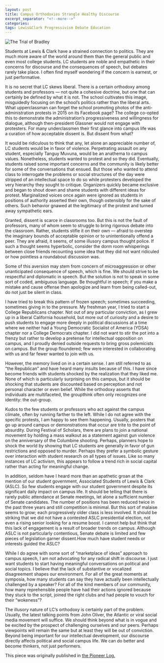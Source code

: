 ```yaml
---
layout: post
title: Campus Orthodoxies Strangle Healthy Discourse
excerpt_separator: "<!--more-->"
categories:
tags: Lewis&Clark Progressivism Debate Education
---
```

![The Trial of Bradley]({{"/assets/trialofbradley.png"}})

Students at Lewis & Clark have a strained connection to politics. They are much more aware of the world around them than the general public and even most college students. LC students are noble and empathetic in their concerns for discourse and the consequences of speech, but debates rarely take place. I often find myself wondering if the concern is earnest, or just performative.

<!--more-->

It is no secret that LC skews liberal. There is a certain orthodoxy among students and professors — not quite a cohesive doctrine, but one that can certainly be defined by what it is not. The school cultivates this image, misguidedly focusing on the school’s politics rather than the liberal arts. What upperclassman can forget the school promoting photos of the anti-administration protests in 2015 on its Facebook page? The college co-opted this to demonstrate the administration’s progressiveness and willingness for dialogue, although then-president Glassner would not engage with protesters. For many underclassmen their first glance into campus life was a curation of how acceptable dissent is. But dissent from what?

It would be ridiculous to think that any, let alone an appreciable number of, LC students would be in favor of violence. Perpetrating assault on any student, especially Tanguy Muvuna, would be an anathema to campus values. Nonetheless, students wanted to protest and so they did. Eventually, students raised some important concerns and the community is likely better for some of the conversations that ensued. But those who wanted to attend class to interrogate the problems or social structures of the day were stripped of an intellectual space to do so while protesters developed the very hierarchy they sought to critique. Organizers quickly became exclusive and began to shout down and shame students with different ideas for protest. Marginalized voices once again were ignored as students in positions of authority asserted their own, though ostensibly for the sake of others. Such behavior gnawed at the legitimacy of the protest and turned away sympathetic ears.

Granted, dissent is scarce in classrooms too. But this is not the fault of professors, many of whom seem to struggle to bring rigorous debate into the classroom. Rather, students stifle it on their own — afraid to overstep the imaginary bounds of acceptable opinion or to unintentionally offend a peer. They are afraid, it seems, of some illusory campus thought police. If such a thought seems hyperbolic, consider the dorm room whisperings between close friends recounting some idea that they did not want ridiculed or how pointless a roundabout discussion was.

Some of this aversion may stem from concern of microaggression or other unanticipated consequence of speech, which is fine. We should strive to be respectful and diplomatic in speech. But the solution is not to speak in some sort of coded, ambiguous language. Be thoughtful in speech; if you make a mistake and cause offense then apologize and learn from being called-out, do not just be silent in class.

I have tried to break this pattern of frozen speech; sometimes succeeding, sometimes giving in to the pressure. My freshman year, I tried to start a College Republicans chapter. Not out of any particular conviction, as I grew up in a liberal California household, but more out of curiosity and a desire to push students to engage more deeply in political discussions at a time where we neither had a Young Democratic Socialist of America (YDSA) chapter nor a College Democrats chapter. I did not want to stir the pot into a frenzy but rather to develop a pretense for intellectual opposition on campus, and I proudly denied outside requests to bring gross polemicists on campus. But the group floundered; few were interested in collaborating with us and far fewer wanted to join with us.

However, the memory lived on in a certain sense. I am still referred to as “the Republican” and have heard many insults because of this. I have since become friends with students shocked by the realization that they liked me. None of which is particularly surprising on this campus, but it should be shocking that students are discounted based on perception and not personal character or even belief. While the orthodoxy asserts that individuals are multifaceted, the groupthink often only recognizes one identity: the out-group.

Kudos to the few students or professors who act against the campus climate, often by running farther to the left. While I do not agree with the specific protests, I am happy to see them happening. Usually, posters that go up around campus or demonstrations that occur are trite to the point of absurdity. During Festival of Scholars, there are plans to join a national movement by holding a mass walkout as a statement against gun violence on the anniversary of the Columbine shooting. Perhaps, planners hope to shock the world by showing that LC students are generally in favor of gun restrictions and opposed to murder. Perhaps they prefer a symbolic gesture over interaction with student research on all types of issues. Like so many instances of LC activism, this appears to follow a trend rich in social capital rather than acting for meaningful change.

In addition, seldom have I heard more than an apathetic groan at the mention of our student government,  Associated Students of Lewis & Clark (ASLC). So few students engage with our student government despite its significant daily impact on campus life. It should be telling that there is rarely public attendance at Senate meetings, let alone a sufficient number of Senate candidates. The number of positions has been reduced twice in the past three years and still competition is minimal. But this sort of malaise seems to grow; each progressively older class is less involved. It should be striking that we did not have a contested ASLC presidential election, not even a rising senior looking for a resume boost. I cannot help but think that this lack of engagement is a result of broader trends on campus. Although ASLC is not particularly contentious, Senate debate is limited and few pieces of legislation garner dissent.How much have student needs or interests guided the ASLC?

While I do agree with some sort of “marketplace of ideas” approach to campus speech, I am not advocating for any radical shift in discourse. I just want students to start having meaningful conversations on political and social topics. I believe that the lack of substantive or vocalized disagreement shapes our environment. For all of the great moments at symposia, how many students can say they have actually been intellectually challenged by a speaker? For all of the kind members of our community, how many reprehensible people have had their actions ignored because they stuck to the script, joined the right clubs and had people to vouch for their “wokeness”?

The illusory nature of LC’s orthodoxy is certainly part of the problem. Usually, the latest talking points from John Oliver, the Atlantic or viral social media movement will suffice. We should think beyond what is in vogue and be excited by the prospect of challenging ourselves and our peers. Perhaps viewpoints will remain the same but at least they will be out of conviction. Beyond being important for our intellectual development, our discourse directly affects political and social campus life. We can do better and become thinkers, not just performers.

This piece was originally published in [the Pioneer Log.](http://www.piolog.com/2018/04/20/campus-orthodoxies-strangle-healthy-discourse/)